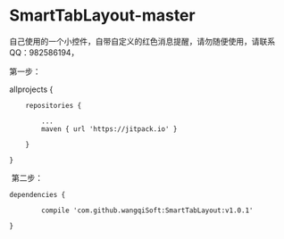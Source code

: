 # SmartTabLayout-master
自己使用的一个小控件，自带自定义的红色消息提醒，请勿随便使用，请联系QQ：982586194，

第一步：


allprojects {
		
		repositories {
		
			...
			maven { url 'https://jitpack.io' }
			
		}
		
	}
  
  
  
  第二步：
  
  	dependencies {
	
	        compile 'com.github.wangqiSoft:SmartTabLayout:v1.0.1'
		
	}
